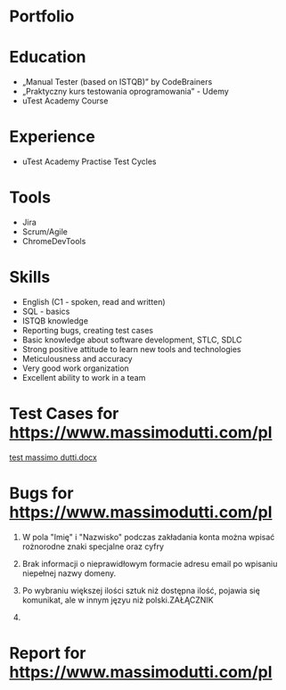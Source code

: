 # Portfolio

# Education
  -  „Manual Tester (based on ISTQB)” by CodeBrainers
  - „Praktyczny kurs testowania oprogramowania” - Udemy
  - uTest Academy Course

# Experience
  - uTest Academy Practise Test Cycles
  
# Tools
  - Jira
  - Scrum/Agile
  - ChromeDevTools
  
# Skills
  - English (C1 - spoken, read and written)
  - SQL - basics
  - ISTQB knowledge
  - Reporting bugs, creating test cases
  - Basic knowledge about software development, STLC, SDLC
  - Strong positive attitude to learn new tools and technologies
  - Meticulousness and accuracy
  - Very good work organization
  - Excellent ability to work in a team
  
 # Test Cases for https://www.massimodutti.com/pl
  [test massimo dutti.docx](https://github.com/juskoz/Portfolio/files/9752199/test.massimo.dutti.docx)

 # Bugs for https://www.massimodutti.com/pl
  1. W pola "Imię" i "Nazwisko" podczas zakładania konta można wpisać rożnorodne znaki specjalne oraz cyfry
  2. Brak informacji o nieprawidłowym formacie adresu email po wpisaniu niepełnej nazwy domeny.
  3. Po wybraniu większej ilości sztuk niż dostępna ilość, pojawia się komunikat, ale w innym języu niż polski.ZAŁĄCZNIK 

  4. 
 # Report for https://www.massimodutti.com/pl
 
